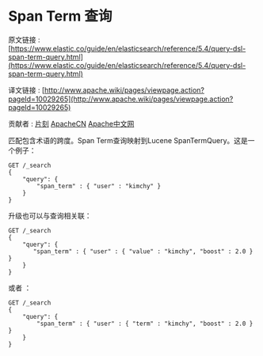 # Span Term 查询

原文链接 : [https://www.elastic.co/guide/en/elasticsearch/reference/5.4/query-dsl-span-term-query.html](https://www.elastic.co/guide/en/elasticsearch/reference/5.4/query-dsl-span-term-query.html)

译文链接 : [http://www.apache.wiki/pages/viewpage.action?pageId=10029265](http://www.apache.wiki/pages/viewpage.action?pageId=10029265)

贡献者 : [片刻](/display/~jiangzhonglian) [ApacheCN](/display/~apachecn) [Apache中文网](/display/~apachechina)

匹配包含术语的跨度。Span Term查询映射到Lucene SpanTermQuery。这是一个例子：

```
GET /_search
{
    "query": {
        "span_term" : { "user" : "kimchy" }
    }
}
```

升级也可以与查询相关联：

```
GET /_search
{
    "query": {
       "span_term" : { "user" : { "value" : "kimchy", "boost" : 2.0 } }
    }
}
```

或者 ：

```
GET /_search
{
    "query": {
        "span_term" : { "user" : { "term" : "kimchy", "boost" : 2.0 } }
    }
}
```